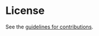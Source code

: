 # License

See the
[guidelines for contributions](https://github.com/richsalz/draft-ise-rsalz-nomcom/blob/main/CONTRIBUTING.md).
